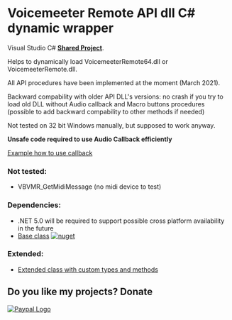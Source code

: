 # Voicemeeter Remote API dll C# dynamic wrapper
Visual Studio C# [**Shared Project**](https://github.com/A-tG/Voicemeeter-Remote-API-dll-dynamic-wrapper/wiki/Useful-Info#how-to-useadd-a-visual-studio-shared-project).

Helps to dynamically load VoicemeeterRemote64.dll or VoicemeeterRemote.dll.

All API procedures have been implemented at the moment (March 2021).

Backward compability with older API DLL's versions: no crash if you try to load old DLL without Audio callback and Macro buttons procedures (possible to add backward compability to other methods if needed)

Not tested on 32 bit Windows manually, but supposed to work anyway.

**Unsafe code required to use Audio Callback efficiently**

[Example how to use callback](https://github.com/A-tG/Voicemeeter-AudioCallback-Simple-Example/blob/main/Voicemeeter%20Audio%20Callback%20Simple%20Example/Program.cs)

### Not tested:
* VBVMR_GetMidiMessage (no midi device to test)

### Dependencies:
* .NET 5.0 will be required to support possible cross platform availability in the future
* [Base class](https://github.com/A-tG/Dynamic-wrapper-for-unmanaged-dll) [![nuget](https://img.shields.io/nuget/v/a-tg.UnmanagedLibWrap)](https://www.nuget.org/packages/a-tg.UnmanagedLibWrap)

### Extended:
* [Extended class with custom types and methods](https://github.com/A-tG/voicemeeter-remote-api-extended)

## Do you like my projects? Donate
[![Paypal Logo](https://www.paypalobjects.com/webstatic/paypalme/images/pp_logo_small.png)](https://www.paypal.me/atgDeveloperMusician/5)
